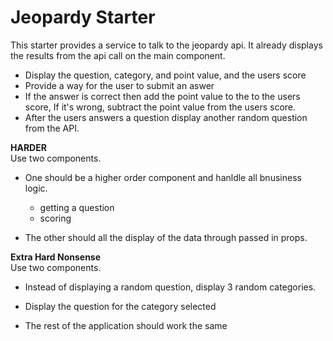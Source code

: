 # Jeopardy Starter
This starter provides a service to talk to the jeopardy api. It already displays the results from the api call on the main component.

* Display the question, category, and point value, and the users score
* Provide a way for the user to submit an aswer
* If the answer is correct then add the point value to the to the users score, If it's wrong, subtract the point value from the users score.
* After the users answers a question display another random question from the API.

**HARDER**  
Use two components. 

* One should be a higher order component and hanldle all bnusiness logic.
  *  getting a question
  *  scoring

* The other should all the display of the data through passed in props.

**Extra Hard Nonsense**  
Use two components. 

* Instead of displaying a random question, display 3 random categories. 

* Display the question for the category selected

* The rest of the application should work the same